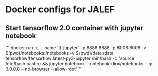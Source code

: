 # Docker configs for JALEF

## Start tensorflow 2.0 container with jupyter notebook

'''
docker run -it --name 'tf-jupyter' -p 8888:8888 -p 6006:6006 -v $(pwd)/notebooks:/notebooks -v $(pwd)/data:/data tensorflow/tensorflow:latest-py3-jupyter /bin/bash -c 'source /etc/bash.bashrc && jupyter notebook --notebook-dir=/notebooks --ip 0.0.0.0 --no-browser --allow-root'
'''